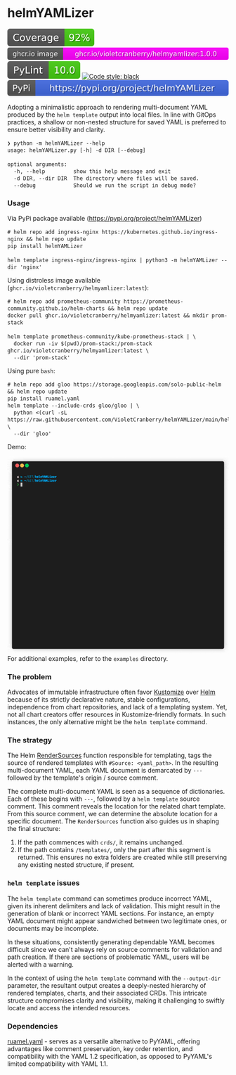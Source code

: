 #  helmYAMLizer

![Coverage Score](./.github/badges/coverage.svg)
![Image](./.github/badges/image.svg) 
![Pylint Score](./.github/badges/pylint.svg)
[![Code style: black](https://img.shields.io/badge/code%20style-black-000000.svg)](https://github.com/psf/black)
![PyPi](./.github/badges/static_pypi.svg)

Adopting a minimalistic approach to rendering multi-document YAML produced by the `helm template` output into local
files. In line with GitOps practices, a shallow or non-nested structure for saved YAML is preferred to ensure better
visibility and clarity.

```text
❯ python -m helmYAMLizer --help
usage: helmYAMLizer.py [-h] -d DIR [--debug]

optional arguments:
  -h, --help         show this help message and exit
  -d DIR, --dir DIR  The directory where files will be saved.
  --debug            Should we run the script in debug mode?
```

### Usage

Via PyPi package available (<https://pypi.org/project/helmYAMLizer>)

```shell
# helm repo add ingress-nginx https://kubernetes.github.io/ingress-nginx && helm repo update
pip install helmYAMLizer

helm template ingress-nginx/ingress-nginx | python3 -m helmYAMLizer --dir 'nginx'
```

Using distroless image available (`ghcr.io/violetcranberry/helmyamlizer:latest`):

```shell
# helm repo add prometheus-community https://prometheus-community.github.io/helm-charts && helm repo update
docker pull ghcr.io/violetcranberry/helmyamlizer:latest && mkdir prom-stack

helm template prometheus-community/kube-prometheus-stack | \
  docker run -iv $(pwd)/prom-stack:/prom-stack ghcr.io/violetcranberry/helmyamlizer:latest \
  --dir 'prom-stack'
```

Using pure `bash`:

```shell
# helm repo add gloo https://storage.googleapis.com/solo-public-helm && helm repo update
pip install ruamel.yaml
helm template --include-crds gloo/gloo | \
  python <(curl -sL https://raw.githubusercontent.com/VioletCranberry/helmYAMLizer/main/helmYAMLizer.py) \
  --dir 'gloo'
```

Demo:

![Demo](./examples/demo.gif)
For additional examples, refer to the `examples` directory.

### The problem

Advocates of immutable infrastructure often favor [Kustomize](https://github.com/kubernetes-sigs/kustomize) over 
[Helm](https://github.com/helm/helm/tree/main) because of its strictly declarative nature, stable configurations,
independence from chart repositories, and lack of a templating system. Yet, not all chart creators offer resources 
in Kustomize-friendly formats. In such instances, the only alternative might be the `helm template` command.

### The strategy

The Helm [RenderSources](https://github.com/helm/helm/blob/main/pkg/action/action.go#L106) function responsible 
for templating, tags the source of rendered templates with `#Source: <yaml_path>`. In the resulting multi-document YAML,
each YAML document is demarcated by `---` followed by the template's origin / source comment. 

The complete multi-document YAML is seen as a sequence of dictionaries. Each of these begins with `---`, 
followed by a `helm template` source comment. This comment reveals the location for the related chart template. 
From this source comment, we can determine the absolute location for a specific document. The `RenderSources` function
also guides us in shaping the final structure:

1. If the path commences with `crds/`, it remains unchanged.
2. If the path contains `/templates/`, only the part after this segment is returned. This ensures no extra folders are
created while still preserving any existing nested structure, if present.

### `helm template` issues

The `helm template` command can sometimes produce incorrect YAML, given its inherent delimiters and lack of validation.
This might result in the generation of blank or incorrect YAML sections. For instance, an empty YAML document might
appear sandwiched between two legitimate ones, or documents may be incomplete.  

In these situations, consistently generating dependable YAML becomes difficult since we can't always rely on source
comments for validation and path creation. If there are sections of problematic YAML, users will be alerted with a 
warning.

In the context of using the `helm template` command with the `--output-dir` parameter, the resultant output creates a
deeply-nested hierarchy of rendered templates, charts, and their associated CRDs. This intricate structure compromises
clarity and visibility, making it challenging to swiftly locate and access the intended resources.


### Dependencies

[ruamel.yaml](https://pypi.org/project/ruamel.yaml/) - serves as a versatile alternative to PyYAML, offering advantages 
like comment preservation, key order retention, and compatibility with the YAML 1.2 specification, as opposed to PyYAML's 
limited compatibility with YAML 1.1.
